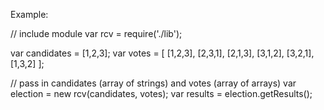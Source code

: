 Example:

// include module
var rcv = require('./lib');

var candidates = [1,2,3];
var votes = [
  [1,2,3],
  [2,3,1],
  [2,1,3],
  [3,1,2],
  [3,2,1],
  [1,3,2]
];

// pass in candidates (array of strings) and votes (array of arrays)
var election = new rcv(candidates, votes);
var results = election.getResults();